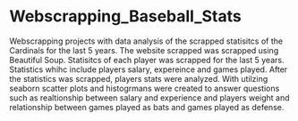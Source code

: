 # Webscrapping_Baseball_Stats
Webscrapping projects with data analysis of the scrapped statisitcs of the Cardinals for the last 5 years. The website scrapped was scrapped using Beautiful Soup. Statisitcs of each player was scrapped for the last 5 years. Statistics whihc include players salary, expereince and games played. After the statistics was scrapped, players stats were analyzed. With utilzing seaborn scatter plots and histogrmans were created to answer questions such as realtionship between salary and experience and players weight and relationship between games played as bats and games played as defense.
